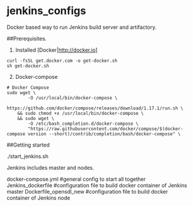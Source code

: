 # jenkins_configs

Docker based way to run Jenkins build server and artifactory.

##Prerequisites.

1. Installed [Docker|http://docker.io]
```
curl -fsSL get.docker.com -o get-docker.sh
sh get-docker.sh
```
2. Docker-compose
```
# Docker Compose
sudo wget \
        -O /usr/local/bin/docker-compose \
        https://github.com/docker/compose/releases/download/1.17.1/run.sh \
    && sudo chmod +x /usr/local/bin/docker-compose \
    && sudo wget \
        -O /etc/bash_completion.d/docker-compose \
        "https://raw.githubusercontent.com/docker/compose/$(docker-compose version --short)/contrib/completion/bash/docker-compose" \
```


##Getting started

./start_jenkins.sh

Jenkins includes master and nodes.

docker-compose.yml        #general config to start all together
Jenkins_dockerfile        #configuration file to build docker container of Jenkins master
Dockerfile_opensdl_new    #configuration file to build docker container of Jenkins node